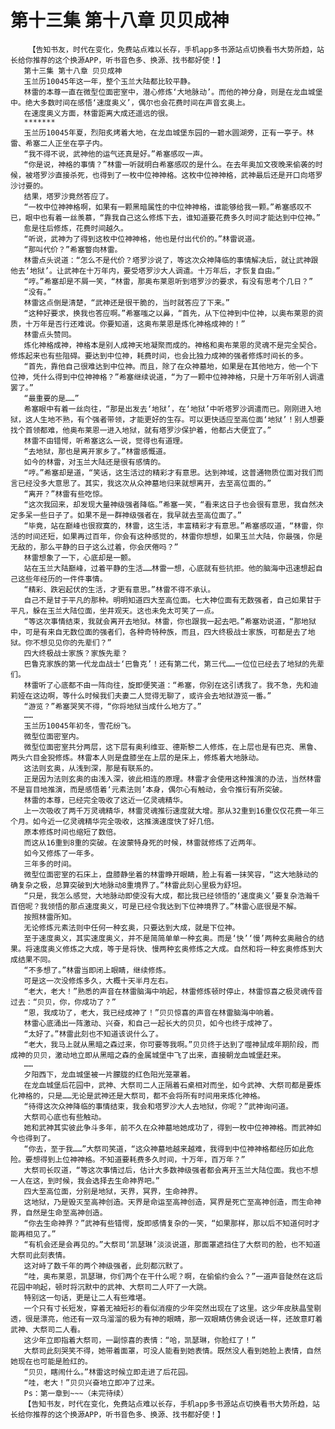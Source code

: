 # 第十三集 第十八章 贝贝成神
        【告知书友，时代在变化，免费站点难以长存，手机app多书源站点切换看书大势所趋，站长给你推荐的这个换源APP，听书音色多、换源、找书都好使！】
       第十三集 第十八章 贝贝成神
       玉兰历10045年这一年，整个玉兰大陆都比较平静。
       林雷的本尊一直在微型位面密室中，潜心修炼‘大地脉动’。而他的神分身，则是在龙血城堡中。绝大多数时间在感悟‘速度奥义’，偶尔也会花费时间在声音玄奥上。
       在速度奥义方面，林雷距离大成还遥远的很。
       *******
       玉兰历10045年夏，烈阳炙烤着大地，在龙血城堡东园的一碧水圆湖旁，正有一亭子。林雷、希塞二人正坐在亭子内。
       “我不得不说，武神他的运气还真是好。”希塞感叹一声。
       “你是说，神格的事情？”林雷一听就明白希塞感叹的是什么。在去年奥加文夜晚来偷袭的时候，被塔罗沙直接杀死，也得到了一枚中位神神格。这枚中位神神格，武神最后还是开口向塔罗沙讨要的。
       结果，塔罗沙竟然答应了。
       “一枚中位神神格啊，如果有一颗黑暗属性的中位神神格，谁能够给我一颗。”希塞感叹不已，眼中也有着一丝羡慕，“靠我自己这么修炼下去，谁知道要花费多久时间才能达到中位神。”
       愈是往后修炼，花费时间越久。
       “听说，武神为了得到这枚中位神神格，他也是付出代价的。”林雷说道。
       “那叫代价？”希塞瞥向林雷。
       林雷点头说道：“怎么不是代价？塔罗沙说了，等这次众神降临的事情解决后，就让武神跟他去‘地狱’。让武神在十万年内，要受塔罗沙大人调遣。十万年后，才恢复自由。”
       “哼。”希塞却是不屑一笑，“林雷，那奥布莱恩听到塔罗沙的要求，有没有思考个几日？”
       “没有。”
       林雷这点倒是清楚，“武神还是很干脆的，当时就答应了下来。”
       “这种好要求，换我也答应啊。”希塞嗤之以鼻，“首先，从下位神到中位神，以奥布莱恩的资质，十万年是否行还难说。你要知道，这奥布莱恩是炼化神格成神的！”
       林雷点头赞同。
       炼化神格成神，神格本是别人成神天地凝聚而成的。神格和奥布莱恩的灵魂不是完全契合。修炼起来也有些阻碍。要达到中位神，耗费时间，也会比独力成神的强者修炼时间长的多。
       “首先，靠他自己很难达到中位神。而且，除了在众神墓地，如果是在其他地方，他一个下位神，凭什么得到中位神神格？”希塞继续说道，“为了一颗中位神神格，只是十万年听别人调遣罢了。”
       “最重要的是……”
       希塞眼中有着一丝向往，“那是出发去‘地狱’，在‘地狱’中听塔罗沙调遣而已。刚刚进入地狱，这人生地不熟，有个强者带领，才能更好的生存。可以更快适应至高位面‘地狱’！别人想要找个首领都难，他奥布莱恩一进入地狱，就有塔罗沙保护着，他都占大便宜了。”
       林雷不由错愕，听希塞这么一说，觉得也有道理。
       “去地狱，那也是离开家乡了。”林雷感慨道。
       如今的林雷，对玉兰大陆还是很有感情的。
       “哼。”希塞却是道，“笑话，这生活过的精彩才有意思。达到神域，这普通物质位面对我们而言已经没多大意思了。其实，我这次从众神墓地归来就想离开，去至高位面的。”
       “离开？”林雷有些吃惊。
       “这次我回来，却发现大量神级强者降临。”希塞一笑，“看来这日子也会很有意思，我自然决定多呆一些日子了。如果不是一群神级强者在，我早就去至高位面了。”
       “毕竟，站在巅峰也很寂寞的，林雷，这生活，丰富精彩才有意思。”希塞感叹道，“林雷，你活的时间还短，如果再过百年，你会有这种感觉的，林雷你想想，如果玉兰大陆，你最强，你是无敌的，那么平静的日子这么过着，你会厌倦吗？”
       林雷想象了一下，心底却是一颤。
       站在玉兰大陆巅峰，过着平静的生活……林雷一想，心底就有些抗拒。他的脑海中迅速想起自己这些年经历的一件件事情。
       “精彩、跌宕起伏的生活，才更有意思。”林雷不得不承认。
       自己不是甘于平凡的那种。明明知道四大至高位面。七大神位面有无数强者，自己如果甘于平凡，躲在玉兰大陆位面，坐井观天。这也未免太可笑了一点。
       “等这次事情结束，我就会离开去地狱。林雷，你也跟我一起去吧。”希塞劝说道，“那地狱中，可是有来自无数位面的强者们，各种奇特种族，而且，四大终极战士家族，可都是去了地狱。你不想见见你的先辈们？”
       四大终极战士家族？家族先辈？
       巴鲁克家族的第一代龙血战士‘巴鲁克’！还有第二代，第三代……一位位已经去了地狱的先辈们。
       林雷听了心底都不由一阵向往，旋即便笑道：“希塞，你别在这引诱我了。我不急，先和迪莉娅在这边啊，等什么时候我们夫妻二人觉得无聊了，或许会去地狱游览一番。”
       “游览？”希塞哭笑不得，“你将地狱当成什么地方了。”
       ……
       玉兰历10045年初冬，雪花纷飞。
       微型位面密室内。
       微型位面密室共分两层，这下层有奥利维亚、德斯黎二人修炼，在上层也是有巴克、黑鲁、两头六目金猊修炼。林雷本人则是盘膝坐在上层的是床上，修炼着大地脉动。
       这法则玄奥，从浅到深，那是有联系的。
       正是因为法则玄奥的由浅入深，彼此相连的原理。林雷才会使用这种推演的办法，当然林雷不是盲目地推演，而是感悟着‘元素法则’本身，偶尔心有触动，会令推衍有所突破。
       林雷的本尊，已经完全吸收了这近一亿灵魂精华。
       上一次吸收了两千万灵魂精华，林雷灵魂推衍速度就大增。那从32重到16重仅仅花费一年三个月。如今近一亿灵魂精华完全吸收，这推演速度快了好几倍。
       原本修炼时间也缩短了数倍。
       而这从16重到8重的突破。在波蒙特身死的时候，林雷就修炼了近两年。
       如今又修炼了一年多。
       三年多的时间。
       微型位面密室的石床上，盘膝静坐着的林雷睁开眼睛，脸上有着一抹笑容，“这大地脉动的确复杂之极，总算突破到大地脉动8重境界了。”林雷此刻心里极为舒坦。
       “只是，我怎么感觉，大地脉动即使没有大成，都比我已经领悟的‘速度奥义’要复杂浩瀚千百倍呢？我领悟的那点速度奥义，可是已经令我达到下位神境界了。”林雷心底很是不解。
       按照林雷所知。
       无论修炼元素法则中任何一种玄奥，只要达到大成，就是下位神。
       至于速度奥义，其实速度奥义，并不是简简单单一种玄奥。而是‘快’‘慢’两种玄奥融合的结果。将速度奥义修炼之大成，等于是将快、慢两种玄奥修炼之大成。自然和将一种玄奥修炼到大成结果不同。
       “不多想了。”林雷当即闭上眼睛，继续修炼。
       可是这一次没修炼多久，大概十天半月左右。
       “老大，老大！”熟悉的声音在林雷脑海中响起，林雷修炼顿时停止，林雷惊喜之极灵魂传音过去：“贝贝，你，你成功了？”
       “恩，我成功了，老大，我已经成神了！”贝贝惊喜的声音在林雷脑海中响着。
       林雷心底涌出一阵激动、兴奋，和自己一起长大的贝贝，如今也终于成神了。
       “太好了。”林雷此刻也不知道该说什么了。
       “老大，我马上就从黑暗之森过来，你可要等我啊。”贝贝终于达到了噬神鼠成年期阶段，而成神的贝贝，激动地立即从黑暗之森的金属城堡中飞了出来，直接朝龙血城堡赶来。
       ……
       夕阳西下，龙血城堡被一片朦胧的红色阳光笼罩着。
       在龙血城堡后花园中，武神、大祭司二人正隔着石桌相对而坐，如今武神、大祭司都是要炼化神格的，只是……无论是武神还是大祭司，都不会将所有时间用来炼化神格。
       “待得这次众神降临的事情结束，我会和塔罗沙大人去地狱，你呢？”武神询问道。
       大祭司心底也有些触动。
       她和武神其实彼此争斗多年，前不久在众神墓地她成功了，得到一枚中位神神格。而武神如今也得到了。
       “你去，至于我……”大祭司笑道，“这众神墓地越来越难，我得到中位神神格都经历如此危险。要想得到上位神神格。不知道要耗费多久时间，十万年，百万年？”
       大祭司长叹道，“等这次事情过后，估计大多数神级强者都会离开玉兰大陆位面。我也不想一人在这，到时候，我会选择去生命神界吧。”
       四大至高位面，分别是地狱，天界，冥界，生命神界。
       这地狱，乃是毁灭至高神创造。天界是命运至高神创造，冥界是死亡至高神创造，而生命神界，自然是生命至高神创造。
       “你去生命神界？”武神有些错愕，旋即感情复杂的一笑，“如果那样，那以后不知道何时才能再相见了。”
       “有机会还是会再见的。”大祭司‘凯瑟琳’淡淡说道，那面罩遮挡住了大祭司的脸，也不知道大祭司此刻表情。
       这对峙了数千年的两个神级强者，此刻都沉默了。
       “哇，奥布莱恩，凯瑟琳，你们两个在干什么呢？啊，在偷偷约会么？”一道声音陡然在这后花园中响起，顿时将沉默中的武神、大祭司二人吓了一大跳。
       特别这一句话，更是让二人有些难堪。
       一个只有寸长短发，穿着无袖短衫的看似消瘦的少年突然出现在了这里。这少年皮肤晶莹剔透，很是漂亮，他还有一双乌溜溜的极为有神的眼睛，那一双眼睛仿佛会说话一样，还故意盯着武神、大祭司二人看。
       这少年立即指着大祭司，一副惊喜的表情：“哈，凯瑟琳，你脸红了！”
       大祭司此刻哭笑不得，她带着面罩，可没人能看到她表情。既然没人看到她脸上表情，自然她现在也可能是脸红的。
       “贝贝，瞎闹什么。”林雷这时候立即走进了后花园。
       “哇，老大！”贝贝兴奋地立即冲了过来。
       Ps：第一章到~~~（未完待续）
       【告知书友，时代在变化，免费站点难以长存，手机app多书源站点切换看书大势所趋，站长给你推荐的这个换源APP，听书音色多、换源、找书都好使！】